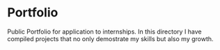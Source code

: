 # Portfolio
Public Portfolio for application to internships. 
In this directory I have compiled projects that no only demostrate my skills but also my growth. 
